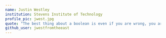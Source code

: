 ```yaml
---
name: Justin Westley
institution: Stevens Institute of Technology
profile_pic: jwest.jpg
quote: "The best thing about a boolean is even if you are wrong, you are only off by a bit." -Anonymous
github_user: jwestfromtheeast
---
```

